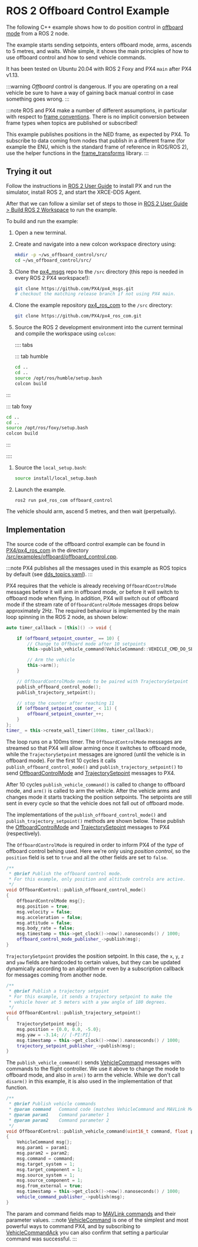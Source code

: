 # ROS 2 Offboard Control Example

The following C++ example shows how to do position control in [offboard mode](../flight_modes/offboard.md) from a ROS 2 node.

The example starts sending setpoints, enters offboard mode, arms, ascends to 5 metres, and waits. While simple, it shows the main principles of how to use offboard control and how to send vehicle commands.

It has been tested on Ubuntu 20.04 with ROS 2 Foxy and PX4 `main` after PX4 v1.13.

:::warning
*Offboard* control is dangerous. If you are operating on a real vehicle be sure to have a way of gaining back manual control in case something goes wrong.
:::

:::note ROS
and PX4 make a number of different assumptions, in particular with respect to [frame conventions](../ros/external_position_estimation.md#reference-frames-and-ros). There is no implicit conversion between frame types when topics are published or subscribed!

This example publishes positions in the NED frame, as expected by PX4. To subscribe to data coming from nodes that publish in a different frame (for example the ENU, which is the standard frame of reference in ROS/ROS 2), use the helper functions in the [frame_transforms](https://github.com/PX4/px4_ros_com/blob/main/src/lib/frame_transforms.cpp) library.
:::

## Trying it out

Follow the instructions in [ROS 2 User Guide](../ros/ros2_comm.md) to install PX and run the simulator, install ROS 2, and start the XRCE-DDS Agent.

After that we can follow a similar set of steps to those in [ROS 2 User Guide > Build ROS 2 Workspace](../ros/ros2_comm.md#build-ros-2-workspace) to run the example.

To build and run the example:

1. Open a new terminal.
1. Create and navigate into a new colcon workspace directory using:

   ```sh
   mkdir -p ~/ws_offboard_control/src/
   cd ~/ws_offboard_control/src/
   ```

1. Clone the [px4_msgs](https://github.com/PX4/px4_msgs) repo to the `/src` directory (this repo is needed in every ROS 2 PX4 workspace!):

   ```sh
   git clone https://github.com/PX4/px4_msgs.git
   # checkout the matching release branch if not using PX4 main.
   ```

1. Clone the example repository [px4_ros_com](https://github.com/PX4/px4_ros_com) to the `/src` directory:

   ```sh
   git clone https://github.com/PX4/px4_ros_com.git
   ```

1. Source the ROS 2 development environment into the current terminal and compile the workspace using `colcon`:

   :::: tabs

   ::: tab humble
   ```sh
   cd ..
   cd ..
   source /opt/ros/humble/setup.bash
   colcon build
   ```

:::

   ::: tab foxy
   ```sh
   cd ..
   cd ..
   source /opt/ros/foxy/setup.bash
   colcon build
   ```

:::

   ::::

1. Source the `local_setup.bash`:

   ```sh
   source install/local_setup.bash
   ```
1. Launch the example.

   ```
   ros2 run px4_ros_com offboard_control
   ```

The vehicle should arm, ascend 5 metres, and then wait (perpetually).

## Implementation

The source code of the offboard control example can be found in [PX4/px4_ros_com](https://github.com/PX4/px4_ros_com) in the directory [/src/examples/offboard/offboard_control.cpp](https://github.com/PX4/px4_ros_com/blob/main/src/examples/offboard/offboard_control.cpp).

:::note PX4 publishes all the messages used in this example as ROS topics by default (see [dds_topics.yaml](https://github.com/PX4/PX4-Autopilot/blob/main/src/modules/uxrce_dds_client/dds_topics.yaml)).
:::

PX4 requires that the vehicle is already receiving `OffboardControlMode` messages before it will arm in offboard mode, or before it will switch to offboard mode when flying. In addition, PX4 will switch out of offboard mode if the stream rate of `OffboardControlMode` messages drops below approximately 2Hz. The required behaviour is implemented by the main loop spinning in the ROS 2 node, as shown below:

```cpp
auto timer_callback = [this]() -> void {

    if (offboard_setpoint_counter_ == 10) {
        // Change to Offboard mode after 10 setpoints
        this->publish_vehicle_command(VehicleCommand::VEHICLE_CMD_DO_SET_MODE, 1, 6);

        // Arm the vehicle
        this->arm();
    }

    // OffboardControlMode needs to be paired with TrajectorySetpoint
    publish_offboard_control_mode();
    publish_trajectory_setpoint();

    // stop the counter after reaching 11
    if (offboard_setpoint_counter_ < 11) {
        offboard_setpoint_counter_++;
    }
};
timer_ = this->create_wall_timer(100ms, timer_callback);
```

The loop runs on a 100ms timer. The `OffboardControlMode` messages are streamed so that PX4 will allow arming once it switches to offboard mode, while the `TrajectorySetpoint` messages are ignored (until the vehicle is in offboard mode). For the first 10 cycles it calls `publish_offboard_control_mode()` and `publish_trajectory_setpoint()` to send [OffboardControlMode](../msg_docs/OffboardControlMode.md) and [TrajectorySetpoint](../msg_docs/TrajectorySetpoint.md) messages to PX4.

After 10 cycles `publish_vehicle_command()` is called to change to offboard mode, and `arm()` is called to arm the vehicle. After the vehicle arms and changes mode it starts tracking the position setpoints. The setpoints are still sent in every cycle so that the vehicle does not fall out of offboard mode.

The implementations of the `publish_offboard_control_mode()` and `publish_trajectory_setpoint()` methods are shown below. These publish the [OffboardControlMode](../msg_docs/OffboardControlMode.md) and [TrajectorySetpoint](../msg_docs/TrajectorySetpoint.md) messages to PX4 (respectively).

The `OffboardControlMode` is required in order to inform PX4 of the _type_ of offboard control behing used. Here we're only using _position control_, so the `position` field is set to `true` and all the other fields are set to `false`.

```cpp
/**
 * @brief Publish the offboard control mode.
 * For this example, only position and altitude controls are active.
 */
void OffboardControl::publish_offboard_control_mode()
{
    OffboardControlMode msg{};
    msg.position = true;
    msg.velocity = false;
    msg.acceleration = false;
    msg.attitude = false;
    msg.body_rate = false;
    msg.timestamp = this->get_clock()->now().nanoseconds() / 1000;
    offboard_control_mode_publisher_->publish(msg);
}
```

`TrajectorySetpoint` provides the position setpoint. In this case, the `x`, `y`, `z` and `yaw` fields are hardcoded to certain values, but they can be updated dynamically according to an algorithm or even by a subscription callback for messages coming from another node.

```cpp
/**
 * @brief Publish a trajectory setpoint
 * For this example, it sends a trajectory setpoint to make the
 * vehicle hover at 5 meters with a yaw angle of 180 degrees.
 */
void OffboardControl::publish_trajectory_setpoint()
{
    TrajectorySetpoint msg{};
    msg.position = {0.0, 0.0, -5.0};
    msg.yaw = -3.14; // [-PI:PI]
    msg.timestamp = this->get_clock()->now().nanoseconds() / 1000;
    trajectory_setpoint_publisher_->publish(msg);
}
```

The `publish_vehicle_command()` sends [VehicleCommand](../msg_docs/VehicleCommand.md) messages with commands to the flight controller. We use it above to change the mode to offboard mode, and also in `arm()` to arm the vehicle. While we don't call `disarm()` in this example, it is also used in the implementation of that function.

```cpp
/**
 * @brief Publish vehicle commands
 * @param command   Command code (matches VehicleCommand and MAVLink MAV_CMD codes)
 * @param param1    Command parameter 1
 * @param param2    Command parameter 2
 */
void OffboardControl::publish_vehicle_command(uint16_t command, float param1, float param2)
{
    VehicleCommand msg{};
    msg.param1 = param1;
    msg.param2 = param2;
    msg.command = command;
    msg.target_system = 1;
    msg.target_component = 1;
    msg.source_system = 1;
    msg.source_component = 1;
    msg.from_external = true;
    msg.timestamp = this->get_clock()->now().nanoseconds() / 1000;
    vehicle_command_publisher_->publish(msg);
}
```

The param and command fields map to [MAVLink commands](https://mavlink.io/en/messages/common.html#mav_commands) and their parameter values. :::note [VehicleCommand](../msg_docs/VehicleCommand.md) is one of the simplest and most powerful ways to command PX4, and by subscribing to [VehicleCommandAck](../msg_docs/VehicleCommandAck.md) you can also confirm that setting a particular command was successful.
:::


<!--

## Demo with PX4 SITL and Gazebo Classic

@[youtube](https://youtu.be/Nbc7fzxFlYo)
-->
